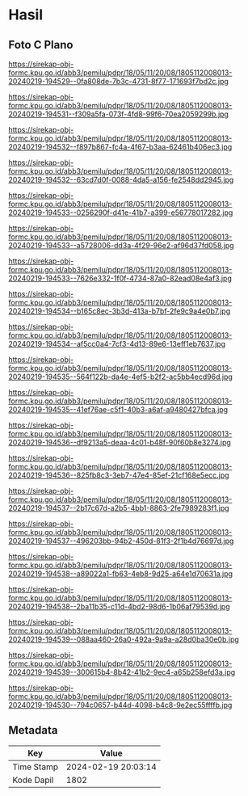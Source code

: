 # Hasil

## Foto C Plano

https://sirekap-obj-formc.kpu.go.id/abb3/pemilu/pdpr/18/05/11/20/08/1805112008013-20240219-194529--0fa808de-7b3c-4731-8f77-171693f7bd2c.jpg

https://sirekap-obj-formc.kpu.go.id/abb3/pemilu/pdpr/18/05/11/20/08/1805112008013-20240219-194531--f309a5fa-073f-4fd8-99f6-70ea2059299b.jpg

https://sirekap-obj-formc.kpu.go.id/abb3/pemilu/pdpr/18/05/11/20/08/1805112008013-20240219-194532--f897b867-fc4a-4f67-b3aa-62461b406ec3.jpg

https://sirekap-obj-formc.kpu.go.id/abb3/pemilu/pdpr/18/05/11/20/08/1805112008013-20240219-194532--63cd7d0f-0088-4da5-a156-fe2548dd2945.jpg

https://sirekap-obj-formc.kpu.go.id/abb3/pemilu/pdpr/18/05/11/20/08/1805112008013-20240219-194533--0256290f-d41e-41b7-a399-e56778017282.jpg

https://sirekap-obj-formc.kpu.go.id/abb3/pemilu/pdpr/18/05/11/20/08/1805112008013-20240219-194533--a5728006-dd3a-4f29-96e2-af96d37fd058.jpg

https://sirekap-obj-formc.kpu.go.id/abb3/pemilu/pdpr/18/05/11/20/08/1805112008013-20240219-194533--7626e332-1f0f-4734-87a0-82ead08e4af3.jpg

https://sirekap-obj-formc.kpu.go.id/abb3/pemilu/pdpr/18/05/11/20/08/1805112008013-20240219-194534--b165c8ec-3b3d-413a-b7bf-2fe9c9a4e0b7.jpg

https://sirekap-obj-formc.kpu.go.id/abb3/pemilu/pdpr/18/05/11/20/08/1805112008013-20240219-194534--af5cc0a4-7cf3-4d13-89e6-13eff1eb7637.jpg

https://sirekap-obj-formc.kpu.go.id/abb3/pemilu/pdpr/18/05/11/20/08/1805112008013-20240219-194535--564f122b-da4e-4ef5-b2f2-ac5bb4ecd96d.jpg

https://sirekap-obj-formc.kpu.go.id/abb3/pemilu/pdpr/18/05/11/20/08/1805112008013-20240219-194535--41ef76ae-c5f1-40b3-a6af-a9480427bfca.jpg

https://sirekap-obj-formc.kpu.go.id/abb3/pemilu/pdpr/18/05/11/20/08/1805112008013-20240219-194536--df9213a5-deaa-4c01-b48f-90f60b8e3274.jpg

https://sirekap-obj-formc.kpu.go.id/abb3/pemilu/pdpr/18/05/11/20/08/1805112008013-20240219-194536--825fb8c3-3eb7-47e4-85ef-21cf168e5ecc.jpg

https://sirekap-obj-formc.kpu.go.id/abb3/pemilu/pdpr/18/05/11/20/08/1805112008013-20240219-194537--2b17c67d-a2b5-4bb1-8863-2fe7989283f1.jpg

https://sirekap-obj-formc.kpu.go.id/abb3/pemilu/pdpr/18/05/11/20/08/1805112008013-20240219-194537--496203bb-94b2-450d-81f3-2f1b4d76697d.jpg

https://sirekap-obj-formc.kpu.go.id/abb3/pemilu/pdpr/18/05/11/20/08/1805112008013-20240219-194538--a89022a1-fb63-4eb8-9d25-a64e1d70631a.jpg

https://sirekap-obj-formc.kpu.go.id/abb3/pemilu/pdpr/18/05/11/20/08/1805112008013-20240219-194538--2ba11b35-c11d-4bd2-98d6-1b06af79539d.jpg

https://sirekap-obj-formc.kpu.go.id/abb3/pemilu/pdpr/18/05/11/20/08/1805112008013-20240219-194539--088aa460-26a0-492a-9a9a-a28d0ba30e0b.jpg

https://sirekap-obj-formc.kpu.go.id/abb3/pemilu/pdpr/18/05/11/20/08/1805112008013-20240219-194539--300615b4-8b42-41b2-9ec4-a65b258efd3a.jpg

https://sirekap-obj-formc.kpu.go.id/abb3/pemilu/pdpr/18/05/11/20/08/1805112008013-20240219-194530--794c0657-b44d-4098-b4c8-9e2ec55ffffb.jpg


## Metadata

| Key        | Value               |
| ---------- | ------------------- |
| Time Stamp | 2024-02-19 20:03:14 |
| Kode Dapil | 1802                |




